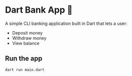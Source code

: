 # Dart Bank App 🏦

A simple CLI banking application built in Dart that lets a user:
- Deposit money
- Withdraw money
- View balance

## Run the app
```bash
dart run main.dart
